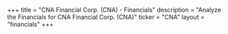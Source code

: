 +++
title = "CNA Financial Corp. (CNA) - Financials"
description = "Analyze the Financials for CNA Financial Corp. (CNA)"
ticker = "CNA"
layout = "financials"
+++


